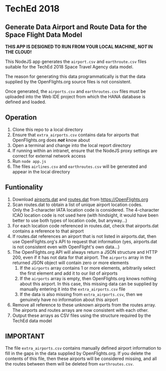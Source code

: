 # TechEd 2018

## Generate Data Airport and Route Data for the Space Flight Data Model

**THIS APP IS DESIGNED TO RUN FROM YOUR LOCAL MACHINE, *NOT* IN THE CLOUD!**

This NodeJS app generates the `airport.csv` and `earthroute.csv` files suitable for the TechEd 2018 Space Travel Agency data model.

The reason for generating this data programmatically is that the data supplied by the OpenFlights.org source files is not consistent.

Once generated, the `airports.csv` and `earthroutes.csv` files must be uploaded into the Web IDE project from which the HANA database is defined and loaded.

## Operation

1. Clone this repo to a local directory
1. Ensure that `extra_airports.csv` contains data for airports that OpenFlights.org does ***not*** know about
1. Open a terminal and change into the local report directory
1. If running within an intranet, ensure that the NodeJS proxy settings are correct for external network access
1. Run `node app.js`
1. The files `airlines.csv` and `earthroutes.csv` will be generated and appear in the local directory

## Funtionality

1. Download [airports.dat](https://raw.githubusercontent.com/jpatokal/openflights/master/data/airports.dat) and [routes.dat](https://raw.githubusercontent.com/jpatokal/openflights/master/data/routes.dat) from <https://OpenFlights.org>
1. Scan routes.dat to obtain a list of unique airport location codes.  
   Only the 3-character IATA location code is considered.  The 4-character ICAO location code is not used here (with hindsight, it would have been better to use both types of location code, but anyway...)
1. For each location code referenced in routes.dat, check that airports.dat contains a reference to that airport
1. If routes.dat references an airport that is not listed in airports.dat, then use OpenFlights.org's API to request that information (yes, airports.dat is not consistent even with OpenFlight's own data...)
1. The OpenFlights.org API will always return a JSON structure and HTTP 200, even if it has not data for that airport.  The `airports` array in the returned JSON object will contain zero or more elements
    1. If the `airports` array contains 1 or more elements, arbitrarily select the first element and add it to our list of airports
    1. If the `airports` array is empty, then OpenFlights.org knows nothing about this airport.  In this case, this missing data can be supplied by manually entering it into the `extra_airports.csv` file
    1. If the data is also missing from `extra_airports.csv`, then we genuinely have no information about this airport
1. Remove all reference to these unknown airports from the routes array. The airports and routes arrays are now consistent with each other.
1. Output these arrays as CSV files using the structure required by the TechEd data model

## IMPORTANT
The file `extra_airports.csv` contains manually defined airport information to fill in the gaps in the data supplied by OpenFlights.org.  If you delete the contents of this file, then these airports will be considered missing, and all the routes between them will be deleted from `earthroutes.csv`.

